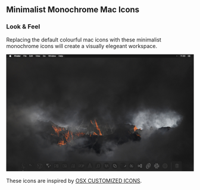 ## Minimalist Monochrome Mac Icons

### Look & Feel
Replacing the default colourful mac icons with these minimalist monochrome icons will create a visually elegeant workspace.

<p align="center">
<img alt="Minimalist Monochrome Mac Icons" src="images/Desktop.png"/>
</p>

These icons are inspired by [OSX CUSTOMIZED ICONS](https://www.fadyucf.com/osx-dock-icons).
